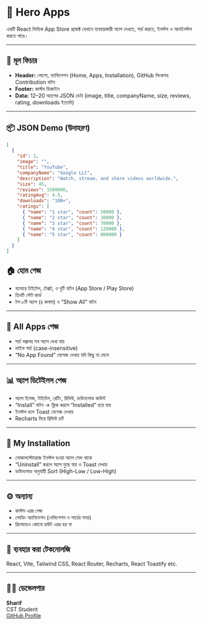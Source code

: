 # 🚀 Hero Apps

একটি React ভিত্তিক App Store প্রজেক্ট যেখানে ব্যবহারকারী অ্যাপ দেখতে, সার্চ করতে, ইনস্টল ও আনইনস্টল করতে পারে।

---

## 🔧 মূল ফিচার
- **Header:** লোগো, ন্যাভিগেশন (Home, Apps, Installation), GitHub লিংকসহ Contribution বাটন  
- **Footer:** কাস্টম ডিজাইন  
- **Data:** 12–20 অ্যাপের JSON ডেটা (image, title, companyName, size, reviews, rating, downloads ইত্যাদি)

---

## 📦 JSON Demo (উদাহরণ)
```json
[
  {
    "id": 1,
    "image": "",
    "title": "YouTube",
    "companyName": "Google LLC",
    "description": "Watch, stream, and share videos worldwide.",
    "size": 45,
    "reviews": 1500000,
    "ratingAvg": 4.5,
    "downloads": "10B+",
    "ratings": [
      { "name": "1 star", "count": 50000 },
      { "name": "2 star", "count": 30000 },
      { "name": "3 star", "count": 70000 },
      { "name": "4 star", "count": 120000 },
      { "name": "5 star", "count": 800000 }
    ]
  }
]

```

## 🏠 হোম পেজ
- ব্যানারে টাইটেল, টেক্সট, ও দুটি বাটন (App Store / Play Store)  
- তিনটি স্টেট কার্ড  
- টপ ৮টি অ্যাপ (৪ কলাম) ও “Show All” বাটন  

---

## 📱 All Apps পেজ
- সার্চ বক্সসহ সব অ্যাপ দেখা যায়  
- লাইভ সার্চ (case-insensitive)  
- “No App Found” মেসেজ দেখায় যদি কিছু না মেলে  

---

## 📊 অ্যাপ ডিটেইলস পেজ
- অ্যাপ ইমেজ, টাইটেল, রেটিং, রিভিউ, ডাউনলোড কাউন্ট  
- “Install” বাটন → ক্লিক করলে “Installed” হয়ে যায়  
- ইনস্টল হলে Toast মেসেজ দেখায়  
- Recharts দিয়ে রিভিউ চার্ট  

---

## 💾 My Installation
- লোকালস্টোরেজে ইনস্টল হওয়া অ্যাপ সেভ থাকে  
- “Uninstall” করলে অ্যাপ মুছে যায় ও Toast দেখায়  
- ডাউনলোড অনুযায়ী Sort (High-Low / Low-High)  

---

## ⚙️ অন্যান্য
- কাস্টম এরর পেজ  
- লোডিং অ্যানিমেশন (নেভিগেশন ও সার্চের সময়)  
- রিলোডেও কোনো রাউট এরর হয় না  

---

## 🧰 ব্যবহার করা টেকনোলজি
React, Vite, Tailwind CSS, React Router, Recharts, React Toastify etc.

---

## 👨‍💻 ডেভেলপার
**Sharif**  
CST Student  
[GitHub Profile](https://github.com/mdsharifkhandakar)


